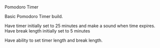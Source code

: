 Pomodoro Timer

Basic Pomodoro Timer build.

Have timer initially set to 25 minutes and make a sound when time expires. Have break length initially set to 5 minutes

Have ability to set timer length and break length.
